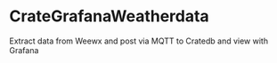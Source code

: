 # CrateGrafanaWeatherdata
Extract data from Weewx and post via MQTT to Cratedb and view with Grafana
